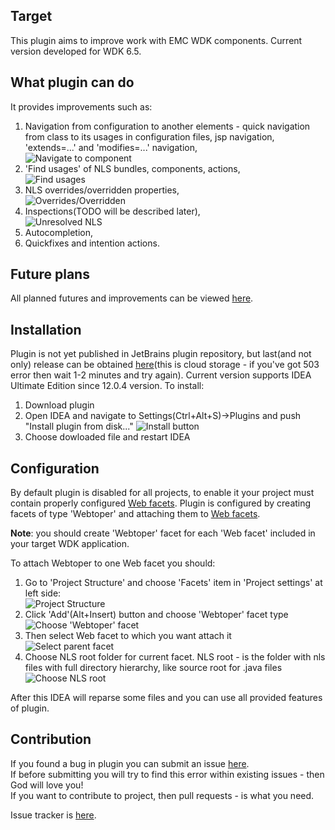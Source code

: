 ## Target
This plugin aims to improve work with EMC WDK components. Current version developed for WDK 6.5.
## What plugin can do

It provides improvements such as:

1. Navigation from configuration to another elements - quick navigation from class to its
usages in configuration files, jsp navigation, 'extends=...' and 'modifies=...' navigation,<br>
![Navigate to component][navigateToComponent.png]
1. 'Find usages' of NLS bundles, components, actions,<br>
![Find usages][FindNlsUsages.png]
1. NLS overrides/overridden properties,<br>
![Overrides/Overridden][nlsGutter.png]
1. Inspections(TODO will be described later),<br>
![Unresolved NLS][unresolvedNlsInProp.png]
1. Autocompletion,
1. Quickfixes and intention actions.

## Future plans
All planned futures and improvements can be viewed [here](http://crazyproger.myjetbrains.com/youtrack/search/?q=project%3A+WT+%23Unresolved+%23Feature).

## Installation
Plugin is not yet published in JetBrains plugin repository, but last(and not only) release can be obtained [here](https://tom-crazyproger.rhcloud.com/nexus/service/local/repositories/releases/content/ru/crazyproger/plugins/webtoper/0.5.1/webtoper-0.5.1.jar)(this is cloud storage - if you've got 503 error then wait 1-2 minutes and try again).
Current version supports IDEA Ultimate Edition since 12.0.4 version.
To install:

1. Download plugin
2. Open IDEA and navigate to Settings(Ctrl+Alt+S)->Plugins and push "Install plugin from disk..."
![Install button][installButton.png]
3. Choose dowloaded file and restart IDEA

## Configuration
By default plugin is disabled for all projects, to enable it your project must contain properly configured [Web facets](http://www.jetbrains.com/idea/webhelp/enabling-web-application-support.html).
Plugin is configured by creating facets of type 'Webtoper' and attaching them to [Web facets](http://www.jetbrains.com/idea/webhelp/enabling-web-application-support.html).

**Note**: you should create 'Webtoper' facet for each 'Web facet' included in your target WDK application.

To attach Webtoper to one Web facet you should:

1. Go to 'Project Structure' and choose 'Facets' item in 'Project settings' at left side:<br>
![Project Structure][pStructure.png]
2. Click 'Add'(Alt+Insert) button and choose 'Webtoper' facet type<br>
![Choose 'Webtoper' facet][pStructureWebtoperType.png]
3. Then select Web facet to which you want attach it<br>
![Select parent facet][selectParentFacet.png]
4. Choose NLS root folder for current facet. NLS root - is the folder with nls files with full directory hierarchy, like source root for .java files<br>
![Choose NLS root][selectNlsRoot.png]

After this IDEA will reparse some files and you can use all provided features of plugin.

## Contribution

If you found a bug in plugin you can submit an issue [here](http://crazyproger.myjetbrains.com/youtrack/dashboard#newissue=yes).<br>
If before submitting you will try to find this error within existing issues - then God will love you!<br>
If you want to contribute to project, then pull requests - is what you need.

Issue tracker is [here](http://crazyproger.myjetbrains.com/youtrack/dashboard).

[installButton.png]: https://raw.github.com/wiki/crazyproger/webtoper/img/installButton.png "Install plugin from disk..."
[unresolvedNlsInProp.png]: https://raw.github.com/wiki/crazyproger/webtoper/img/inspections/unresolvedNlsInProp.png "Unresolved NLS"
[findNlsUsages.png]: https://raw.github.com/wiki/crazyproger/webtoper/img/findNlsUsages.png "Find usages"
[navigateToComponent.png]: https://raw.github.com/wiki/crazyproger/webtoper/img/navigateToComponent.png "Navigate to modified component"
[nlsGutter.png]: https://raw.github.com/wiki/crazyproger/webtoper/img/nlsGutter.png "Overrides/Overridden properties"
[pStructure.png]: https://raw.github.com/wiki/crazyproger/webtoper/img/configuration/pStructure.png "Project Structure"
[pStructureWebtoperType.png]: https://raw.github.com/wiki/crazyproger/webtoper/img/configuration/pStructureWebtoperType.png "Choose 'Webtoper' type"
[selectParentFacet.png]: https://raw.github.com/wiki/crazyproger/webtoper/img/configuration/selectParentFacet.png "Select parent facet"
[selectNlsRoot.png]: https://raw.github.com/wiki/crazyproger/webtoper/img/configuration/selectNlsRoot.png "Select NLS root"
